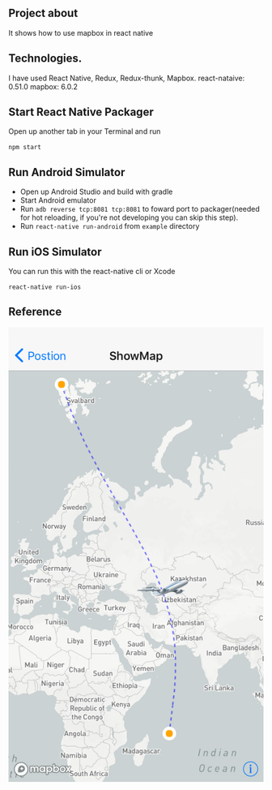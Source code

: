 ## Project about
It shows how to use mapbox in react native

## Technologies.

I have used React Native, Redux, Redux-thunk, Mapbox.
react-nataive: 0.51.0
mapbox: 6.0.2


## Start React Native Packager

Open up another tab in your Terminal and run
```
npm start
```

## Run Android Simulator

* Open up Android Studio and build with gradle
* Start Android emulator
* Run `adb reverse tcp:8081 tcp:8081` to foward port to packager(needed for hot reloading, if you're not developing you can skip this step).
* Run `react-native run-android` from `example` directory

## Run iOS Simulator

You can run this with the react-native cli or Xcode

```
react-native run-ios
```

## Reference

![alt text](https://github.com/blue-sky0909/react-native-mapbox/blob/master/src/assets/images/mapbox.PNG)
